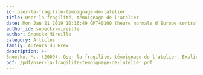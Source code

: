 ```yaml
---
id: oser-la-fragilite-temoignage-de-latelier
title: Oser la fragilité, témoignage de l'atelier
date: Mon Jan 21 2019 10:16:49 GMT+0100 (heure normale d’Europe centrale)
author_id: snoeckx-mireille
author: Snoeckx Mireille
category: Articles
family: Auteurs du Grex
description: >-
Snoeckx, M., (2009), Oser la fragilité, témoignage de l'atelier, Expliciter n° 79, p. 21 -23. 
pdf: /pdf/oser-la-fragilite-temoignage-de-latelier.pdf
---
```

